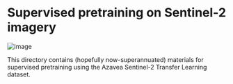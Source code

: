 # Supervised pretraining on Sentinel-2 imagery #

![image](https://github.com/jamesmcclain/geospatial-time-series/assets/11281373/bfb9c2f0-0821-49ec-9967-5f2354c2dfd0)

This directory contains (hopefully now-superannuated) materials for supervised pretraining using the Azavea Sentinel-2 Transfer Learning dataset.
